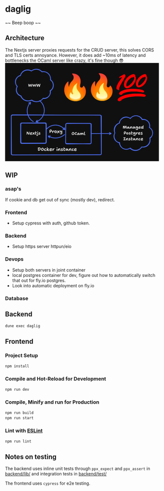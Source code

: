 # daglig
~~ Beep boop ~~
## Architecture
The Nextjs server proxies requests for the CRUD server, this solves CORS and TLS certs annoyance. However, it does add ~10ms of latency and bottlenecks the OCaml server like crazy, it's fine though :sunglasses:
![](docs/architecture.png)

## WIP

### asap's
If cookie and db get out of sync (mostly dev), redirect.

### Frontend
- Setup cypress with auth, github token.

### Backend
- Setup https server httpun/eio

### Devops
- Setup both servers in joint container
- local postgres container for dev, figure out how to automatically switch that out for fly.io postgres.
- Look into automatic deployment on fly.io

### Database


## Backend

```sh
dune exec daglig
```

## Frontend

### Project Setup

```sh
npm install
```

### Compile and Hot-Reload for Development

```sh
npm run dev
```

### Compile, Minify and run for Production

```sh
npm run build
npm run start
```

### Lint with [ESLint](https://eslint.org/)

```sh
npm run lint
```

## Notes on testing

The backend uses inline unit tests through `ppx_expect` and  `ppx_assert` in [backend/lib/](backend/lib) and integration tests in [backend/test/](backend/test/)

The frontend uses `cypress` for e2e testing.
